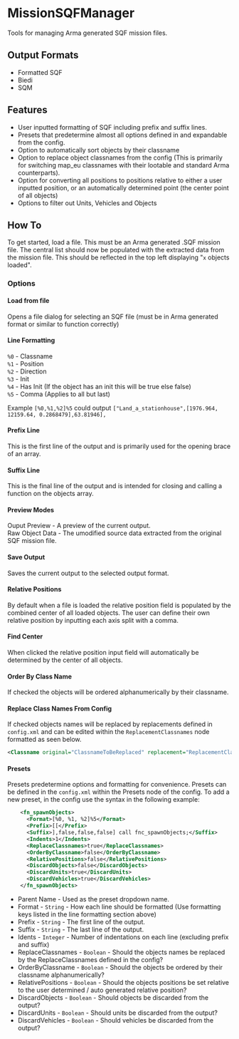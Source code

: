 # MissionSQFManager
Tools for managing Arma generated SQF mission files.

## Output Formats
* Formatted SQF
* Biedi
* SQM

## Features
* User inputted formatting of SQF including prefix and suffix lines.
* Presets that predetermine almost all options defined in and expandable from the config.
* Option to automatically sort objects by their classname
* Option to replace object classnames from the config (This is primarily for switching map_eu classnames with their lootable and standard Arma counterparts).
* Option for converting all positions to positions relative to either a user inputted position, or an automatically determined point (the center point of all objects)
* Options to filter out Units, Vehicles and Objects

## How To
To get started, load a file. This must be an Arma generated .SQF mission file.
The central list should now be populated with the extracted data from the mission file. This should be reflected in the top left displaying "`x` objects loaded".

### Options

#### Load from file
Opens a file dialog for selecting an SQF file (must be in Arma generated format or similar to function correctly)

#### Line Formatting
`%0` - Classname  
`%1` - Position  
`%2` - Direction  
`%3` - Init  
`%4` - Has Init (If the object has an init this will be true else false)  
`%5` - Comma  (Applies to all but last)  

Example `[%0,%1,%2]%5` could output `["Land_a_stationhouse",[1976.964, 12159.64, 0.2868479],63.81946],`

#### Prefix Line
This is the first line of the output and is primarily used for the opening brace of an array.

#### Suffix Line
This is the final line of the output and is intended for closing and calling a function on the objects array.

#### Preview Modes
Ouput Preview - A preview of the current output.  
Raw Object Data - The umodified source data extracted from the original SQF mission file.  

#### Save Output
Saves the current output to the selected output format.

#### Relative Positions
By default when a file is loaded the relative position field is populated by the combined center of all loaded objects.
The user can define their own relative position by inputting each axis split with a comma.

#### Find Center
When clicked the relative position input field will automatically be determined by the center of all objects.

#### Order By Class Name
If checked the objects will be ordered alphanumerically by their classname.

#### Replace Class Names From Config
If checked objects names will be replaced by replacements defined in `config.xml` and can be edited within the `ReplacementClassnames` node formatted as seen below.
```xml
<Classname original="ClassnameToBeReplaced" replacement="ReplacementClassname"/>
```

#### Presets
Presets predetermine options and formatting for convenience.
Presets can be defined in the `config.xml` within the Presets node of the config.
To add a new preset, in the config use the syntax in the following example:
```xml
    <fn_spawnObjects>
      <Format>[%0, %1, %2]%5</Format>
      <Prefix>[[</Prefix>
      <Suffix>],false,false,false] call fnc_spawnObjects;</Suffix>
      <Indents>1</Indents>
      <ReplaceClassnames>true</ReplaceClassnames>
      <OrderByClassname>false</OrderByClassname>
      <RelativePositions>false</RelativePositions>
      <DiscardObjects>false</DiscardObjects>
      <DiscardUnits>true</DiscardUnits>
      <DiscardVehicles>true</DiscardVehicles>
    </fn_spawnObjects>

```

* Parent Name - Used as the preset dropdown name.
* Format - `String` - How each line should be formatted (Use formatting keys listed in the line formatting section above)
* Prefix - `String` - The first line of the output.
* Suffix - `String` - The last line of the output.
* Idents - `Integer` - Number of indentations on each line (excluding prefix and suffix)
* ReplaceClassnames - `Boolean` - Should the objects names be replaced by the ReplaceClassnames defined in the config?
* OrderByClassname - `Boolean` - Should the objects be ordered by their classname alphanumerically?
* RelativePositions - `Boolean` - Should the objects positions be set relative to the user determined / auto generated relative position?
* DiscardObjects - `Boolean` - Should objects be discarded from the output?
* DiscardUnits - `Boolean` - Should units be discarded from the output?
* DiscardVehicles - `Boolean` - Should vehicles be discarded from the output?

